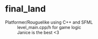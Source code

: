 # final_land
<dl>
  <dt>Platformer/Rouguelike using C++ and SFML
</dt>
  <dd>level_main.cpp/h for game logic
</dd>
  <dd>Janice is the best <3</dd>
</dl>
